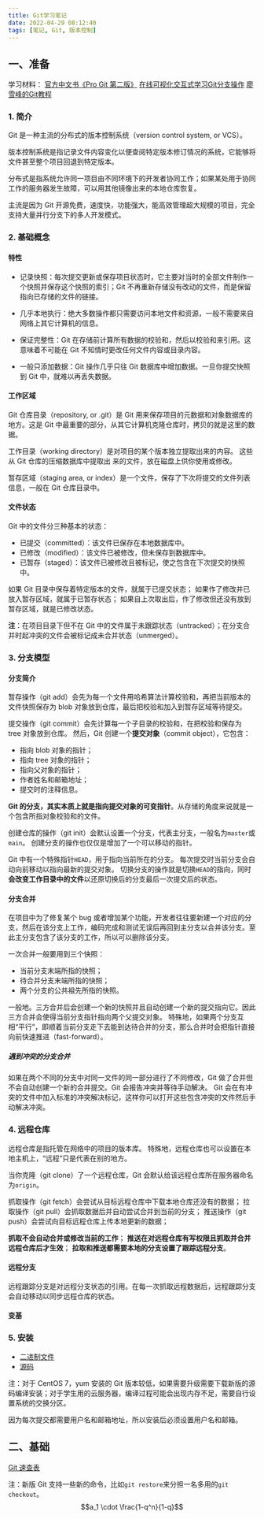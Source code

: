 ```yaml
---
title: Git学习笔记
date: 2022-04-29 08:12:40
tags: [笔记, Git, 版本控制]
---
```


## 一、准备

学习材料：
[官方中文书《Pro Git 第二版》](https://git-scm.com/book/zh/v2)
[在线可视化交互式学习Git分支操作](https://learngitbranching.js.org/?locale=zh_CN)
[廖雪峰的Git教程](https://www.liaoxuefeng.com/wiki/896043488029600)

### 1. 简介

Git 是一种主流的分布式的版本控制系统（version control system, or VCS）。

版本控制系统是指记录文件内容变化以便查阅特定版本修订情况的系统，它能够将文件甚至整个项目回退到特定版本。

分布式是指系统允许同一项目由不同环境下的开发者协同工作；如果某处用于协同工作的服务器发生故障，可以用其他镜像出来的本地仓库恢复。

主流是因为 Git 开源免费，速度快，功能强大，能高效管理超大规模的项目，完全支持大量并行分支下的多人开发模式。

### 2. 基础概念

#### 特性

- 记录快照：每次提交更新或保存项目状态时，它主要对当时的全部文件制作一个快照并保存这个快照的索引；Git 不再重新存储没有改动的文件，而是保留指向已存储的文件的链接。

- 几乎本地执行：绝大多数操作都只需要访问本地文件和资源，一般不需要来自网络上其它计算机的信息。

- 保证完整性：Git 在存储前计算所有数据的校验和，然后以校验和来引用。这意味着不可能在 Git 不知情时更改任何文件内容或目录内容。

- 一般只添加数据：Git 操作几乎只往 Git 数据库中增加数据。一旦你提交快照到 Git 中，就难以再丢失数据。


#### 工作区域

Git 仓库目录（repository, or .git）是 Git 用来保存项目的元数据和对象数据库的地方。这是 Git 中最重要的部分，从其它计算机克隆仓库时，拷贝的就是这里的数据。

工作目录（working directory）是对项目的某个版本独立提取出来的内容。 这些从 Git 仓库的压缩数据库中提取出
来的文件，放在磁盘上供你使用或修改。

暂存区域（staging area, or index）是一个文件，保存了下次将提交的文件列表信息，一般在 Git 仓库目录中。

#### 文件状态

Git 中的文件分三种基本的状态：
- 已提交（committed）：该文件已保存在本地数据库中。
- 已修改（modified）：该文件已被修改，但未保存到数据库中。
- 已暂存（staged）：该文件已被修改且被标记，使之包含在下次提交的快照中。

如果 Git 目录中保存着特定版本的文件，就属于已提交状态； 
如果作了修改并已放入暂存区域，就属于已暂存状态；
如果自上次取出后，作了修改但还没有放到暂存区域，就是已修改状态。

**注**：在项目目录下但不在 Git 中的文件属于未跟踪状态（untracked）；在分支合并时起冲突的文件会被标记成未合并状态（unmerged）。

### 3. 分支模型

#### 分支简介

暂存操作（git add）会先为每一个文件用哈希算法计算校验和，再把当前版本的文件快照保存为 blob 对象放到仓库，最后把校验和加入到暂存区域等待提交。

提交操作（git commit）会先计算每一个子目录的校验和，在把校验和保存为 tree 对象放到仓库。
然后，Git 创建一个**提交对象**（commit object），它包含：
- 指向 blob 对象的指针；
- 指向 tree 对象的指针；
- 指向父对象的指针；
- 作者姓名和邮箱地址；
- 提交时的注释信息。

**Git 的分支，其实本质上就是指向提交对象的可变指针**。从存储的角度来说就是一个包含所指对象校验和的文件。

创建仓库的操作（git init）会默认设置一个分支，代表主分支，一般名为`master`或`main`。
创建分支的操作也仅仅是增加了一个可以移动的指针。

Git 中有一个特殊指针`HEAD`，用于指向当前所在的分支。
每次提交时当前分支会自动向前移动以指向最新的提交对象。
切换分支的操作就是切换`HEAD`的指向，同时**会改变工作目录中的文件**以还原切换后的分支最后一次提交后的状态。

#### 分支合并

在项目中为了修复某个 bug 或者增加某个功能，开发者往往要新建一个对应的分支，然后在该分支上工作，编码完成和测试无误后再回到主分支以合并该分支。至此主分支包含了该分支的工作，所以可以删除该分支。

一次合并一般要用到三个快照：
- 当前分支末端所指的快照；
- 待合并分支末端所指的快照；
- 两个分支的公共祖先所指的快照。

一般地。三方合并后会创建一个新的快照并且自动创建一个新的提交指向它。因此三方合并会使得当前分支指针指向两个父提交对象。
特殊地，如果两个分支互相“平行”，即顺着当前分支走下去能到达待合并的分支，那么合并时会把指针直接向前快速推进（fast-forward）。

##### 遇到冲突的分支合并

如果在两个不同的分支中对同一文件的同一部分进行了不同修改，Git 做了合并但不会自动创建一个新的合并提交。Git 会报告冲突并等待手动解决。
Git 会在有冲突的文件中加入标准的冲突解决标记，这样你可以打开这些包含冲突的文件然后手动解决冲突。

### 4. 远程仓库

远程仓库是指托管在网络中的项目的版本库。
特殊地，远程仓库也可以设置在本地主机上，“远程”只是代表在别的地方。

当你克隆（git clone）了一个远程仓库，Git 会默认给该远程仓库所在服务器命名为`origin`。

抓取操作（git fetch）会尝试从目标远程仓库中下载本地仓库还没有的数据；
拉取操作（git pull）会抓取数据后并自动尝试合并到当前的分支；
推送操作（git push）会尝试向目标远程仓库上传本地更新的数据；

**抓取不会自动合并或修改当前的工作**；
**推送在对远程仓库有写权限且抓取并合并远程仓库后才生效**；
**拉取和推送都需要本地的分支设置了跟踪远程分支**。

#### 远程分支

远程跟踪分支是对远程分支状态的引用。在每一次抓取远程数据后，远程跟踪分支会自动移动以同步远程仓库的状态。

#### 变基

### 5. 安装

- [二进制文件](https://git-scm.com/downloads)
- [源码](https://mirrors.edge.kernel.org/pub/software/scm/git/)

注：对于 CentOS 7，yum 安装的 Git 版本较低，如果需要升级需要下载新版的源码编译安装；对于学生用的云服务器，编译过程可能会出现内存不足，需要自行设置系统的交换分区。

因为每次提交都需要用户名和邮箱地址，所以安装后必须设置用户名和邮箱。

## 二、基础

[Git 速查表](https://liaoxuefeng.gitee.io/resource.liaoxuefeng.com/git/git-cheat-sheet.pdf)

注：新版 Git 支持一些新的命令，比如`git restore`来分担一名多用的`git checkout`。
$$a_1 \cdot \frac{1-q^n}{1-q}$$